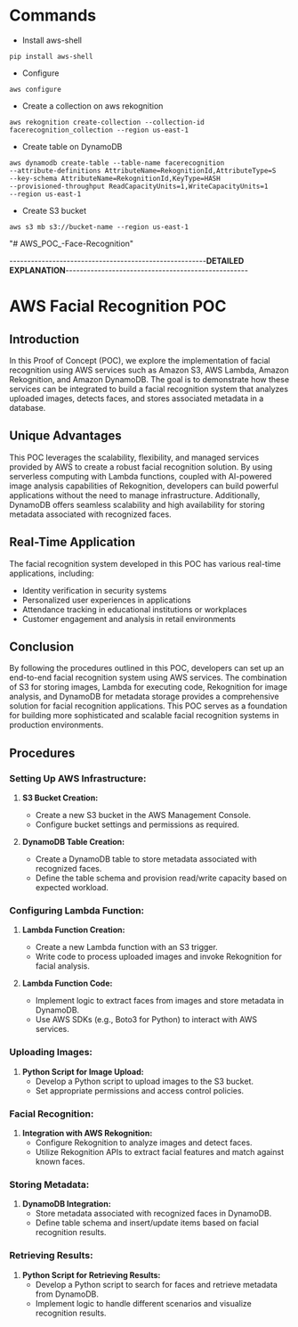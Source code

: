 # Commands


- Install aws-shell
```
pip install aws-shell
```

- Configure
```
aws configure
```

- Create a collection on aws rekognition
```
aws rekognition create-collection --collection-id facerecognition_collection --region us-east-1
```

- Create table on DynamoDB
```
aws dynamodb create-table --table-name facerecognition
--attribute-definitions AttributeName=RekognitionId,AttributeType=S
--key-schema AttributeName=RekognitionId,KeyType=HASH
--provisioned-throughput ReadCapacityUnits=1,WriteCapacityUnits=1
--region us-east-1
```

- Create S3 bucket
```
aws s3 mb s3://bucket-name --region us-east-1
```
"# AWS_POC_-Face-Recognition" 


-------------------------------------------------------**DETAILED EXPLANATION**---------------------------------------------------


# AWS Facial Recognition POC

## Introduction
In this Proof of Concept (POC), we explore the implementation of facial recognition using AWS services such as Amazon S3, AWS Lambda, Amazon Rekognition, and Amazon DynamoDB. The goal is to demonstrate how these services can be integrated to build a facial recognition system that analyzes uploaded images, detects faces, and stores associated metadata in a database.

## Unique Advantages
This POC leverages the scalability, flexibility, and managed services provided by AWS to create a robust facial recognition solution. By using serverless computing with Lambda functions, coupled with AI-powered image analysis capabilities of Rekognition, developers can build powerful applications without the need to manage infrastructure. Additionally, DynamoDB offers seamless scalability and high availability for storing metadata associated with recognized faces.

## Real-Time Application
The facial recognition system developed in this POC has various real-time applications, including:
- Identity verification in security systems
- Personalized user experiences in applications
- Attendance tracking in educational institutions or workplaces
- Customer engagement and analysis in retail environments

## Conclusion
By following the procedures outlined in this POC, developers can set up an end-to-end facial recognition system using AWS services. The combination of S3 for storing images, Lambda for executing code, Rekognition for image analysis, and DynamoDB for metadata storage provides a comprehensive solution for facial recognition applications. This POC serves as a foundation for building more sophisticated and scalable facial recognition systems in production environments.

## Procedures

### Setting Up AWS Infrastructure:
1. **S3 Bucket Creation:**
   - Create a new S3 bucket in the AWS Management Console.
   - Configure bucket settings and permissions as required.
   
2. **DynamoDB Table Creation:**
   - Create a DynamoDB table to store metadata associated with recognized faces.
   - Define the table schema and provision read/write capacity based on expected workload.
   
### Configuring Lambda Function:
1. **Lambda Function Creation:**
   - Create a new Lambda function with an S3 trigger.
   - Write code to process uploaded images and invoke Rekognition for facial analysis.
   
2. **Lambda Function Code:**
   - Implement logic to extract faces from images and store metadata in DynamoDB.
   - Use AWS SDKs (e.g., Boto3 for Python) to interact with AWS services.
   
### Uploading Images:
1. **Python Script for Image Upload:**
   - Develop a Python script to upload images to the S3 bucket.
   - Set appropriate permissions and access control policies.
   
### Facial Recognition:
1. **Integration with AWS Rekognition:**
   - Configure Rekognition to analyze images and detect faces.
   - Utilize Rekognition APIs to extract facial features and match against known faces.
   
### Storing Metadata:
1. **DynamoDB Integration:**
   - Store metadata associated with recognized faces in DynamoDB.
   - Define table schema and insert/update items based on facial recognition results.
   
### Retrieving Results:
1. **Python Script for Retrieving Results:**
   - Develop a Python script to search for faces and retrieve metadata from DynamoDB.
   - Implement logic to handle different scenarios and visualize recognition results.

